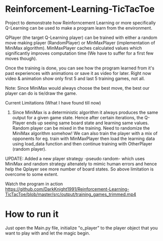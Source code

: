 # Reinforcement-Learning-TicTacToe
Project to demonstrate how Reinforncement Learning or more specifically Q-Learning can be used to make a program learn from the environment.

QPlayer (the target Q-Learning player) can be trained with either a random move making player (RandomPlayer) or MinMaxPlayer (implementation of MiniMax algorithm). MinMaxPlayer caches calculated values which significantly improves computation time (We have to suffer for a first few moves though).

Once the training is done, you can see how the program learned from it's past experiences with animations or save it as video for later.
Right now video & animation show only first 5 and last 5 training games, not all.

Note: Since MiniMax would always choose the best move, the best our player can do is tie/draw the game.

Current Limitations (What I have found till now)
1. Since MiniMax is a deterministic algorithm it always produces the same output for a given game state. Hence after certain iterations, the Q-Player ends up seeing same board state and learning same values. Random player can be mixed in the training. Need to randomize the MiniMax algorithm somehow! We can also train the player with a mix of opponents for eg. train with MinMaxPlayer then load the learning data using load_data function and then continue training with OtherPlayer (random player). 

UPDATE: Added a new player strategy -pseudo random- which uses MiniMax and random strategy altenately to mimic human errors and hence help the Qplayer see more number of board states. So above limitation is overcome to some extent.

Watch the program in action https://github.com/DarkKnight1991/Reinforcement-Learning-TicTacToe/blob/master/src/output/training_games_trimmed.mp4


# How to run it
Just open the Main.py file, initialize  "o_player" to the player object that you want to play with and let the magic begin.

